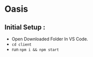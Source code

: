# Oasis

## Initial Setup :
- Open Downloaded Folder In VS Code.
- ```cd client```
- run ```npm i && npm start```
